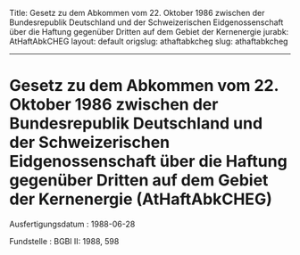 Title: Gesetz zu dem Abkommen vom 22. Oktober 1986 zwischen der Bundesrepublik Deutschland
  und der Schweizerischen Eidgenossenschaft über die Haftung gegenüber Dritten auf
  dem Gebiet der Kernenergie
jurabk: AtHaftAbkCHEG
layout: default
origslug: athaftabkcheg
slug: athaftabkcheg

---

# Gesetz zu dem Abkommen vom 22. Oktober 1986 zwischen der Bundesrepublik Deutschland und der Schweizerischen Eidgenossenschaft über die Haftung gegenüber Dritten auf dem Gebiet der Kernenergie (AtHaftAbkCHEG)

Ausfertigungsdatum
:   1988-06-28

Fundstelle
:   BGBl II: 1988, 598

